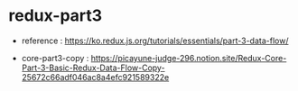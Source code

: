# redux-part3
- reference : https://ko.redux.js.org/tutorials/essentials/part-3-data-flow/

- core-part3-copy : https://picayune-judge-296.notion.site/Redux-Core-Part-3-Basic-Redux-Data-Flow-Copy-25672c66adf046ac8a4efc921589322e
